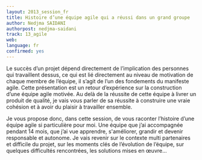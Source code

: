 ```yaml
---
layout: 2013_session_fr
title: Histoire d’une équipe agile qui a réussi dans un grand groupe
author: Nedjma SAIDANI
authorpost: nedjma-saidani
track: 13_agile
web: 
language: fr
confirmed: yes
---
```


Le succès d’un projet dépend directement de l’implication des personnes qui travaillent dessus, ce qui est lié directement au niveau de motivation de chaque membre de l’équipe, il s’agit de l’un des fondements du manifeste agile.  Cette présentation est un retour d’expérience sur la construction d’une équipe agile motivée. Au delà de la réussite de cette équipe  à livrer un produit de qualité, je vais vous parler de sa réussite à construire une vraie cohésion et à avoir du plaisir à travailler ensemble.

Je vous  propose donc,  dans cette session,  de vous raconter l’histoire  d’une équipe agile si particulière pour moi. Une équipe que j’ai accompagnée pendant 14 mois, que j’ai  vue apprendre, s'améliorer, grandir et devenir responsable et autonome.  Je vais revenir sur  le contexte multi partenaires  et difficile du projet,  sur les moments clés  de l’évolution de l’équipe, sur quelques difficultés rencontrées, les solutions mises en œuvre...